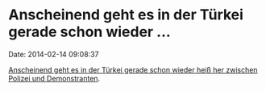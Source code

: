 Anscheinend geht es in der Türkei gerade schon wieder \...
==========================================================

Date: 2014-02-14 09:08:37

[Anscheinend geht es in der Türkei gerade schon wieder heiß her zwischen
Polizei und Demonstranten](https://twitter.com/search?q=%23direnankara).
